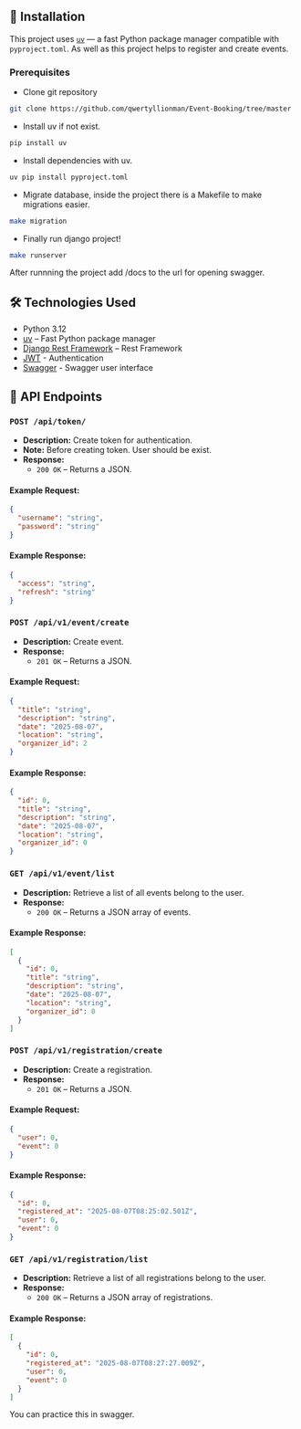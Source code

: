 ## 🚀 Installation

This project uses [`uv`](https://github.com/astral-sh/uv) — a fast Python package manager compatible with `pyproject.toml`. As well as this project helps to register and create events.

### Prerequisites
- Clone git repository
```bash
git clone https://github.com/qwertyllionman/Event-Booking/tree/master
```
- Install uv if not exist.
```bash
pip install uv
```
- Install dependencies with uv.
```bash
uv pip install pyproject.toml
```
- Migrate database, inside the project there is a Makefile to make migrations easier.
```bash
make migration
```
- Finally run django project!
```bash
make runserver
```
After runnning the project add /docs to the url for opening swagger.
## 🛠️ Technologies Used

- Python 3.12
- [uv](https://github.com/astral-sh/uv) – Fast Python package manager
- [Django Rest Framework](https://www.django-rest-framework.org/) – Rest Framework
- [JWT](https://django-rest-framework-simplejwt.readthedocs.io/en/latest/) - Authentication
- [Swagger](https://github.com/tfranzel/drf-spectacular) - Swagger user interface

## 📘 API Endpoints

### `POST /api/token/`

- **Description:** Create token for authentication.
- **Note:** Before creating token. User should be exist. 
- **Response:**
  - `200 OK` – Returns a JSON.
#### Example Request:
```json
{
  "username": "string",
  "password": "string"
}
```
#### Example Response:
```json
{
  "access": "string",
  "refresh": "string"
}
```


### `POST /api/v1/event/create`

- **Description:** Create event.
- **Response:**
  - `201 OK` – Returns a JSON.
#### Example Request:
```json
{
  "title": "string",
  "description": "string",
  "date": "2025-08-07",
  "location": "string",
  "organizer_id": 2
}
```
#### Example Response:
```json
{
  "id": 0,
  "title": "string",
  "description": "string",
  "date": "2025-08-07",
  "location": "string",
  "organizer_id": 0
}
```
### `GET /api/v1/event/list`

- **Description:** Retrieve a list of all events belong to the user.
- **Response:**
  - `200 OK` – Returns a JSON array of events.

#### Example Response:
```json
[
  {
    "id": 0,
    "title": "string",
    "description": "string",
    "date": "2025-08-07",
    "location": "string",
    "organizer_id": 0
  }
]
```
### `POST /api/v1/registration/create`

- **Description:** Create a registration.
- **Response:**
  - `201 OK` – Returns a JSON.

#### Example Request:
```json
{
  "user": 0,
  "event": 0
}
```
#### Example Response:
```json
{
  "id": 0,
  "registered_at": "2025-08-07T08:25:02.501Z",
  "user": 0,
  "event": 0
}
```
### `GET /api/v1/registration/list`

- **Description:** Retrieve a list of all registrations belong to the user.
- **Response:**
  - `200 OK` – Returns a JSON array of registrations.

#### Example Response:
```json
[
  {
    "id": 0,
    "registered_at": "2025-08-07T08:27:27.009Z",
    "user": 0,
    "event": 0
  }
]
```
You can practice this in swagger.






